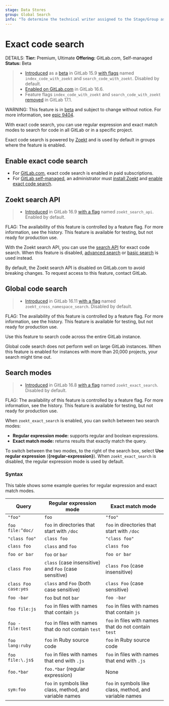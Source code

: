 ```yaml
---
stage: Data Stores
group: Global Search
info: "To determine the technical writer assigned to the Stage/Group associated with this page, see https://handbook.gitlab.com/handbook/product/ux/technical-writing/#assignments"
---
```


# Exact code search

DETAILS:
**Tier:** Premium, Ultimate
**Offering:** GitLab.com, Self-managed
**Status:** Beta

> - [Introduced](https://gitlab.com/gitlab-org/gitlab/-/merge_requests/105049) as a [beta](../../policy/experiment-beta-support.md#beta) in GitLab 15.9 [with flags](../../administration/feature_flags.md) named `index_code_with_zoekt` and `search_code_with_zoekt`. Disabled by default.
> - [Enabled on GitLab.com](https://gitlab.com/gitlab-org/gitlab/-/issues/388519) in GitLab 16.6.
> - Feature flags `index_code_with_zoekt` and `search_code_with_zoekt` [removed](https://gitlab.com/gitlab-org/gitlab/-/merge_requests/148378) in GitLab 17.1.

WARNING:
This feature is in [beta](../../policy/experiment-beta-support.md#beta) and subject to change without notice.
For more information, see [epic 9404](https://gitlab.com/groups/gitlab-org/-/epics/9404).

With exact code search, you can use regular expression and exact match modes
to search for code in all GitLab or in a specific project.

Exact code search is powered by [Zoekt](https://github.com/sourcegraph/zoekt)
and is used by default in groups where the feature is enabled.

## Enable exact code search

- For [GitLab.com](../../subscriptions/gitlab_com/index.md),
  exact code search is enabled in paid subscriptions.
- For [GitLab self-managed](../../subscriptions/self_managed/index.md), an administrator must
  [install Zoekt](../../integration/exact_code_search/zoekt.md#install-zoekt) and
  [enable exact code search](../../integration/exact_code_search/zoekt.md#enable-exact-code-search).

## Zoekt search API

> - [Introduced](https://gitlab.com/gitlab-org/gitlab/-/merge_requests/143666) in GitLab 16.9 [with a flag](../../administration/feature_flags.md) named `zoekt_search_api`. Enabled by default.

FLAG:
The availability of this feature is controlled by a feature flag.
For more information, see the history.
This feature is available for testing, but not ready for production use.

With the Zoekt search API, you can use the [search API](../../api/search.md) for exact code search.
When this feature is disabled, [advanced search](advanced_search.md) or [basic search](index.md) is used instead.

By default, the Zoekt search API is disabled on GitLab.com to avoid breaking changes.
To request access to this feature, contact GitLab.

## Global code search

> - [Introduced](https://gitlab.com/gitlab-org/gitlab/-/merge_requests/147077) in GitLab 16.11 [with a flag](../../administration/feature_flags.md) named `zoekt_cross_namespace_search`. Disabled by default.

FLAG:
The availability of this feature is controlled by a feature flag.
For more information, see the history.
This feature is available for testing, but not ready for production use.

Use this feature to search code across the entire GitLab instance.

Global code search does not perform well on large GitLab instances.
When this feature is enabled for instances with more than 20,000 projects, your search might time out.

## Search modes

> - [Introduced](https://gitlab.com/gitlab-org/gitlab/-/issues/434417) in GitLab 16.8 [with a flag](../../administration/feature_flags.md) named `zoekt_exact_search`. Disabled by default.

FLAG:
The availability of this feature is controlled by a feature flag.
For more information, see the history.
This feature is available for testing, but not ready for production use.

When `zoekt_exact_search` is enabled, you can switch between two search modes:

- **Regular expression mode:** supports regular and boolean expressions.
- **Exact match mode:** returns results that exactly match the query.

To switch between the two modes, to the right of the search box,
select **Use regular expression** (**{regular-expression}**).
When `zoekt_exact_search` is disabled, the regular expression mode is used by default.

### Syntax

This table shows some example queries for regular expression and exact match modes.

| Query                | Regular expression mode                                 | Exact match mode               |
| -------------------- | ------------------------------------------------------- | ------------------------------ |
| `"foo"`              | `foo`                                                   | `"foo"`                        |
| `foo file:^doc/`     | `foo` in directories that start with `/doc`             | `foo` in directories that start with `/doc` |
| `"class foo"`        | `class foo`                                             | `"class foo"`                  |
| `class foo`          | `class` and `foo`                                       | `class foo`                    |
| `foo or bar`         | `foo` or `bar`                                          | `foo or bar`                   |
| `class Foo`          | `class` (case insensitive) and `Foo` (case sensitive)   | `class Foo` (case insensitive) |
| `class Foo case:yes` | `class` and `Foo` (both case sensitive)                 | `class Foo` (case sensitive)   |
| `foo -bar`           | `foo` but not `bar`                                     | `foo -bar`                     |
| `foo file:js`        | `foo` in files with names that contain `js`             | `foo` in files with names that contain `js` |
| `foo -file:test`     | `foo` in files with names that do not contain `test`    | `foo` in files with names that do not contain `test` |
| `foo lang:ruby`      | `foo` in Ruby source code                               | `foo` in Ruby source code      |
| `foo file:\.js$`     | `foo` in files with names that end with `.js`           | `foo` in files with names that end with `.js` |
| `foo.*bar`           | `foo.*bar` (regular expression)                         | None                           |
| `sym:foo`            | `foo` in symbols like class, method, and variable names | `foo` in symbols like class, method, and variable names |
